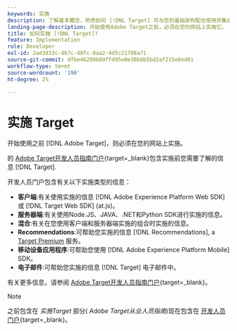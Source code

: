 ```yaml
---
keywords: 实施
description: 了解基本概念，熟悉如何 [!DNL Target] 可与您的基础架构配合使用并集成，并了解访客的跟踪方式。
landing-page-description: 开始使用Adobe Target之前，必须在您的网站上实施它。
title: 如何实施 [!DNL Target]?
feature: Implementation
role: Developer
exl-id: 2ad3d33c-467c-48fc-8aa2-4d5c21708a71
source-git-commit: dfbe46289b09ffd95e0e30b8b5bd2af215e8ed81
workflow-type: tm+mt
source-wordcount: '190'
ht-degree: 2%

---
```


# 实施 Target

开始使用之前 [!DNL Adobe Target]，则必须在您的网站上实施。

的 [Adobe Target开发人员指南门户](https://developer.adobe.com/target/){target=_blank}包含实施前您需要了解的信息 [!DNL Target].

开发人员门户包含有关以下实施类型的信息：

* **客户端**:有关使用实施的信息 [!DNL Adobe Experience Platform Web SDK] 或 [!DNL Target Web SDK] (at.js)。
* **服务器端**:有关使用Node.JS、JAVA、.NET和Python SDK进行实施的信息。
* **混合**:有关在您使用客户端和服务器端实施的组合时实施的信息。
* **Recommendations**:可帮助您实施的信息 [!DNL Recommendations], a [Target Premium](/help/main/c-intro/intro.md#premium) 服务。
* **移动设备应用程序**:可帮助您使用 [!DNL Adobe Experience Platform Mobile] SDK。
* **电子邮件**:可帮助您实施的信息 [!DNL Target] 电子邮件中。

有关更多信息，请参阅 [Adobe Target开发人员指南门户](https://developer.adobe.com/target/){target=_blank}。

>[!NOTE]
>
>之前包含在 *实施Target* 部分( *Adobe Target从业人员指南*)现在包含在 [开发人员门户](https://developer.adobe.com/target/){target=_blank}。




